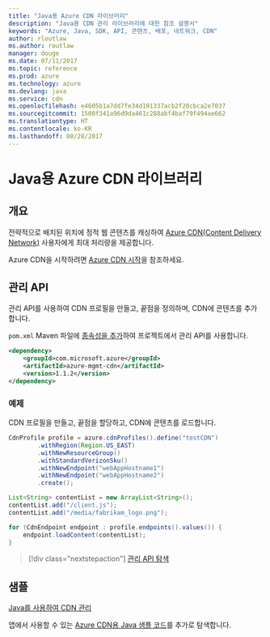 ```yaml
---
title: "Java용 Azure CDN 라이브러리"
description: "Java용 CDN 관리 라이브러리에 대한 참조 설명서"
keywords: "Azure, Java, SDK, API, 콘텐츠, 배포, 네트워크, CDN"
author: rloutlaw
ms.author: routlaw
manager: douge
ms.date: 07/11/2017
ms.topic: reference
ms.prod: azure
ms.technology: azure
ms.devlang: java
ms.service: cdn
ms.openlocfilehash: e4605b1a7dd7fe34d191337acb2f20cbca2e7037
ms.sourcegitcommit: 1500f341a96d9da461c288abf4baf79f494ae662
ms.translationtype: HT
ms.contentlocale: ko-KR
ms.lasthandoff: 08/28/2017
---
```

# <a name="azure-cdn-libraries-for-java"></a>Java용 Azure CDN 라이브러리

## <a name="overview"></a>개요

전략적으로 배치된 위치에 정적 웹 콘텐츠를 캐싱하여 [Azure CDN(Content Delivery Network)](/azure/cdn/cdn-overview) 사용자에게 최대 처리량을 제공합니다.

Azure CDN을 시작하려면 [Azure CDN 시작](/azure/cdn/cdn-create-new-endpoint)을 참조하세요.

## <a name="management-api"></a>관리 API

관리 API를 사용하여 CDN 프로필을 만들고, 끝점을 정의하며, CDN에 콘텐츠를 추가합니다.

`pom.xml` Maven 파일에 [종속성을 추가](https://maven.apache.org/guides/getting-started/index.html#How_do_I_use_external_dependencies)하여 프로젝트에서 관리 API를 사용합니다.

```XML
<dependency>
    <groupId>com.microsoft.azure</groupId>
    <artifactId>azure-mgmt-cdn</artifactId>
    <version>1.1.2</version>
</dependency>
```   

### <a name="example"></a>예제

CDN 프로필을 만들고, 끝점을 할당하고, CDN에 콘텐츠를 로드합니다.

```java
CdnProfile profile = azure.cdnProfiles().define("testCDN")
        .withRegion(Region.US_EAST)
        .withNewResourceGroup()
        .withStandardVerizonSku()
        .withNewEndpoint("webAppHostname1")
        .withNewEndpoint("webAppHostname2")
        .create();

List<String> contentList = new ArrayList<String>();
contentList.add("/client.js");
contentList.add("/media/fabrikam_logo.png");

for (CdnEndpoint endpoint : profile.endpoints().values()) {
    endpoint.loadContent(contentList);
}
```

> [!div class="nextstepaction"]
> [관리 API 탐색](/java/api/overview/azure/cdn/managementapi)

## <a name="samples"></a>샘플

[Java를 사용하여 CDN 관리](https://github.com/Azure-Samples/cdn-java-manage-cdn)

앱에서 사용할 수 있는 [Azure CDN용 Java 샘플 코드](https://azure.microsoft.com/resources/samples/?platform=java&term=cdn)를 추가로 탐색합니다.
